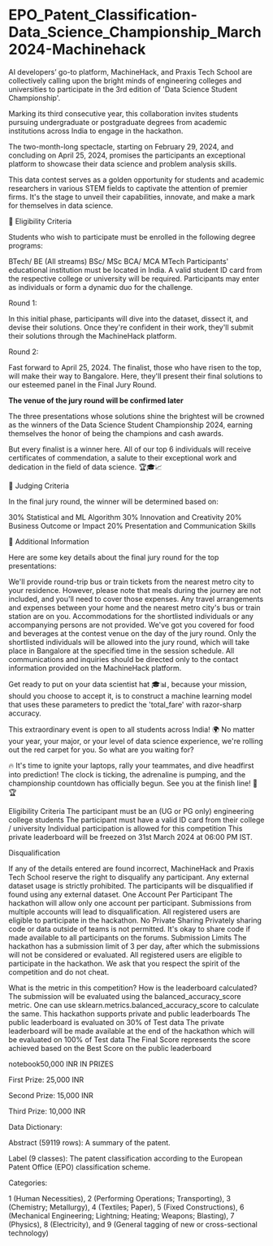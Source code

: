 # EPO_Patent_Classification-Data_Science_Championship_March2024-Machinehack

AI developers’ go-to platform, MachineHack, and Praxis Tech School are collectively calling upon the bright minds of engineering colleges and universities to participate in the 3rd edition of 'Data Science Student Championship'.

Marking its third consecutive year, this collaboration invites students pursuing undergraduate or postgraduate degrees from academic institutions across India to engage in the hackathon.

The two-month-long spectacle, starting on February 29, 2024, and concluding on April 25, 2024, promises the participants an exceptional platform to showcase their data science and problem analysis skills.

This data contest serves as a golden opportunity for students and academic researchers in various STEM fields to captivate the attention of premier firms. It's the stage to unveil their capabilities, innovate, and make a mark for themselves in data science.
 

📜 Eligibility Criteria

Students who wish to participate must be enrolled in the following degree programs:

BTech/ BE (All streams)
BSc/ MSc
BCA/ MCA
MTech
Participants' educational institution must be located in India. A valid student ID card from the respective college or university will be required. Participants may enter as individuals or form a dynamic duo for the challenge.
 

Round 1:

In this initial phase, participants will dive into the dataset, dissect it, and devise their solutions. Once they're confident in their work, they'll submit their solutions through the MachineHack platform.
 

Round 2:

Fast forward to April 25, 2024. The finalist, those who have risen to the top, will make their way to Bangalore. Here, they'll present their final solutions to our esteemed panel in the Final Jury Round.

**The venue of the jury round will be confirmed later**

The three presentations whose solutions shine the brightest will be crowned as the winners of the Data Science Student Championship 2024, earning themselves the honor of being the champions and cash awards.

But every finalist is a winner here. All of our top 6 individuals will receive certificates of commendation, a salute to their exceptional work and dedication in the field of data science. 🏆🎓📈
 

🎯 Judging Criteria

In the final jury round, the winner will be determined based on:

30% Statistical and ML Algorithm
30% Innovation and Creativity
20% Business Outcome or Impact
20% Presentation and Communication Skills
 
📌 Additional Information

Here are some key details about the final jury round for the top presentations:

We'll provide round-trip bus or train tickets from the nearest metro city to your residence. However, please note that meals during the journey are not included, and you'll need to cover those expenses.
Any travel arrangements and expenses between your home and the nearest metro city's bus or train station are on you.
Accommodations for the shortlisted individuals or any accompanying persons are not provided.
We've got you covered for food and beverages at the contest venue on the day of the jury round.
Only the shortlisted individuals will be allowed into the jury round, which will take place in Bangalore at the specified time in the session schedule.
All communications and inquiries should be directed only to the contact information provided on the MachineHack platform.
 
Get ready to put on your data scientist hat 🎓📊, because your mission, should you choose to accept it, is to construct a machine learning model that uses these parameters to predict the 'total_fare' with razor-sharp accuracy.
 

This extraordinary event is open to all students across India! 🌍 No matter your year, your major, or your level of data science experience, we're rolling out the red carpet for you. So what are you waiting for?
 

🔥 It's time to ignite your laptops, rally your teammates, and dive headfirst into prediction! The clock is ticking, the adrenaline is pumping, and the championship countdown has officially begun. See you at the finish line! 🚀🏆

Eligibility Criteria 
The participant must be an (UG or PG only) engineering college students
The participant must have a valid ID card from their college / university
Individual participation is allowed for this competition
This private leaderboard will be freezed on 31st March 2024 at 06:00 PM IST.

Disqualification

If any of the details entered are found incorrect, MachineHack and Praxis Tech School reserve the right to disqualify any participant.
Any external dataset usage is strictly prohibited. The participants will be disqualified if found using any external dataset.
One Account Per Participant
The hackathon will allow only one account per participant.
 Submissions from multiple accounts will lead to disqualification.
All registered users are eligible to participate in the hackathon.
No Private Sharing
Privately sharing code or data outside of teams is not permitted.
 It's okay to share code if made available to all participants on the forums.
Submission Limits
The hackathon has a submission limit of 3 per day, after which the submissions will not be considered or evaluated.
All registered users are eligible to participate in the hackathon. We ask that you respect the spirit of the competition and do not cheat.

What is the metric in this competition? How is the leaderboard calculated?
The submission will be evaluated using the balanced_accuracy_score metric. One can use sklearn.metrics.balanced_accuracy_score to calculate the same.
This hackathon supports private and public leaderboards
The public leaderboard is evaluated on 30% of Test data
The private leaderboard will be made available at the end of the hackathon which will be evaluated on 100% of Test data
The Final Score represents the score achieved based on the Best Score on the public leaderboard

notebook50,000 INR IN PRIZES

First Prize: 25,000 INR

Second Prize: 15,000 INR

Third Prize: 10,000 INR

Data Dictionary:

Abstract (59119 rows): A summary of the patent.

Label (9 classes): The patent classification according to the European Patent Office (EPO) classification scheme.

Categories:

1 (Human Necessities),
2 (Performing Operations; Transporting),
3 (Chemistry; Metallurgy),
4 (Textiles; Paper),
5 (Fixed Constructions),
6 (Mechanical Engineering; Lightning; Heating; Weapons; Blasting),
7 (Physics),
8 (Electricity), and
9 (General tagging of new or cross-sectional technology)
